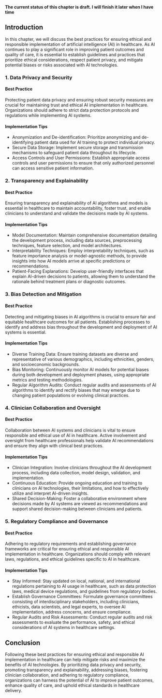 **The current status of this chapter is draft. I will finish it later when I have time**

Introduction
------------

In this chapter, we will discuss the best practices for ensuring ethical and responsible implementation of artificial intelligence (AI) in healthcare. As AI continues to play a significant role in improving patient outcomes and quality of care, it is essential to establish guidelines and practices that prioritize ethical considerations, respect patient privacy, and mitigate potential biases or risks associated with AI technologies.

### 1. Data Privacy and Security

#### Best Practice

Protecting patient data privacy and ensuring robust security measures are crucial for maintaining trust and ethical AI implementation in healthcare. Organizations should adhere to strict data protection protocols and regulations while implementing AI systems.

#### Implementation Tips

* Anonymization and De-identification: Prioritize anonymizing and de-identifying patient data used for AI training to protect individual privacy.
* Secure Data Storage: Implement secure storage and transmission mechanisms to safeguard patient data throughout its lifecycle.
* Access Controls and User Permissions: Establish appropriate access controls and user permissions to ensure that only authorized personnel can access sensitive patient information.

### 2. Transparency and Explainability

#### Best Practice

Ensuring transparency and explainability of AI algorithms and models is essential in healthcare to maintain accountability, foster trust, and enable clinicians to understand and validate the decisions made by AI systems.

#### Implementation Tips

* Model Documentation: Maintain comprehensive documentation detailing the development process, including data sources, preprocessing techniques, feature selection, and model architectures.
* Interpretability Techniques: Employ interpretability techniques, such as feature importance analysis or model-agnostic methods, to provide insights into how AI models arrive at specific predictions or recommendations.
* Patient-Facing Explanations: Develop user-friendly interfaces that explain AI-driven decisions to patients, allowing them to understand the rationale behind treatment plans or diagnostic outcomes.

### 3. Bias Detection and Mitigation

#### Best Practice

Detecting and mitigating biases in AI algorithms is crucial to ensure fair and equitable healthcare outcomes for all patients. Establishing processes to identify and address bias throughout the development and deployment of AI systems is essential.

#### Implementation Tips

* Diverse Training Data: Ensure training datasets are diverse and representative of various demographics, including ethnicities, genders, and socioeconomic backgrounds.
* Bias Monitoring: Continuously monitor AI models for potential biases during both development and deployment phases, using appropriate metrics and testing methodologies.
* Regular Algorithm Audits: Conduct regular audits and assessments of AI algorithms to identify and rectify biases that may emerge due to changing patient populations or evolving clinical practices.

### 4. Clinician Collaboration and Oversight

#### Best Practice

Collaboration between AI systems and clinicians is vital to ensure responsible and ethical use of AI in healthcare. Active involvement and oversight from healthcare professionals help validate AI recommendations and ensure they align with clinical best practices.

#### Implementation Tips

* Clinician Integration: Involve clinicians throughout the AI development process, including data collection, model design, validation, and implementation.
* Continuous Education: Provide ongoing education and training to clinicians on AI technologies, their limitations, and how to effectively utilize and interpret AI-driven insights.
* Shared Decision-Making: Foster a collaborative environment where decisions made by AI systems are viewed as recommendations and support shared decision-making between clinicians and patients.

### 5. Regulatory Compliance and Governance

#### Best Practice

Adhering to regulatory requirements and establishing governance frameworks are critical for ensuring ethical and responsible AI implementation in healthcare. Organizations should comply with relevant laws, regulations, and ethical guidelines specific to AI in healthcare.

#### Implementation Tips

* Stay Informed: Stay updated on local, national, and international regulations pertaining to AI usage in healthcare, such as data protection laws, medical device regulations, and guidelines from regulatory bodies.
* Establish Governance Committees: Formulate governance committees consisting of interdisciplinary stakeholders, including clinicians, ethicists, data scientists, and legal experts, to oversee AI implementation, address concerns, and ensure compliance.
* Regular Audits and Risk Assessments: Conduct regular audits and risk assessments to evaluate the performance, safety, and ethical considerations of AI systems in healthcare settings.

Conclusion
----------

Following these best practices for ensuring ethical and responsible AI implementation in healthcare can help mitigate risks and maximize the benefits of AI technologies. By prioritizing data privacy and security, promoting transparency and explainability, addressing biases, fostering clinician collaboration, and adhering to regulatory compliance, organizations can harness the potential of AI to improve patient outcomes, enhance quality of care, and uphold ethical standards in healthcare delivery.
